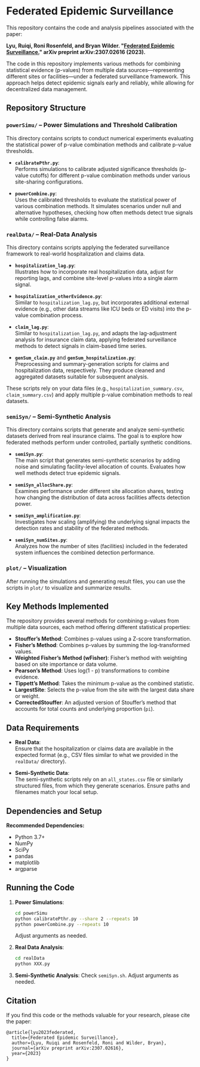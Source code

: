 # Federated Epidemic Surveillance

This repository contains the code and analysis pipelines associated with the paper:

**Lyu, Ruiqi, Roni Rosenfeld, and Bryan Wilder. "[Federated Epidemic Surveillance.](https://arxiv.org/abs/2307.02616)" arXiv preprint arXiv:2307.02616 (2023).**

The code in this repository implements various methods for combining statistical evidence (p-values) from multiple data sources—representing different sites or facilities—under a federated surveillance framework. This approach helps detect epidemic signals early and reliably, while allowing for decentralized data management.


## Repository Structure

### `powerSimu/` – Power Simulations and Threshold Calibration

This directory contains scripts to conduct numerical experiments evaluating the statistical power of p-value combination methods and calibrate p-value thresholds.

- **`calibratePthr.py`**:  
  Performs simulations to calibrate adjusted significance thresholds (p-value cutoffs) for different p-value combination methods under various site-sharing configurations.
  
- **`powerCombine.py`**:  
  Uses the calibrated thresholds to evaluate the statistical power of various combination methods. It simulates scenarios under null and alternative hypotheses, checking how often methods detect true signals while controlling false alarms.

### `realData/` – Real-Data Analysis

This directory contains scripts applying the federated surveillance framework to real-world hospitalization and claims data.

- **`hospitalization_lag.py`**:  
  Illustrates how to incorporate real hospitalization data, adjust for reporting lags, and combine site-level p-values into a single alarm signal.
  
- **`hospitalization_otherEvidence.py`**:  
  Similar to `hospitalization_lag.py`, but incorporates additional external evidence (e.g., other data streams like ICU beds or ED visits) into the p-value combination process.
  
- **`claim_lag.py`**:  
  Similar to `hospitalization_lag.py`, and adapts the lag-adjustment analysis for insurance claim data, applying federated surveillance methods to detect signals in claim-based time series.
  
- **`genSum_claim.py`** and **`genSum_hospitalization.py`**:  
  Preprocessing and summary-generation scripts for claims and hospitalization data, respectively. They produce cleaned and aggregated datasets suitable for subsequent analysis.

These scripts rely on your data files (e.g., `hospitalization_summary.csv`, `claim_summary.csv`) and apply multiple p-value combination methods to real datasets.

### `semiSyn/` – Semi-Synthetic Analysis

This directory contains scripts that generate and analyze semi-synthetic datasets derived from real insurance claims. The goal is to explore how federated methods perform under controlled, partially synthetic conditions.

- **`semiSyn.py`**:  
  The main script that generates semi-synthetic scenarios by adding noise and simulating facility-level allocation of counts. Evaluates how well methods detect true epidemic signals.

- **`semiSyn_allocShare.py`**:  
  Examines performance under different site allocation shares, testing how changing the distribution of data across facilities affects detection power.
  
- **`semiSyn_amplification.py`**:  
  Investigates how scaling (amplifying) the underlying signal impacts the detection rates and stability of the federated methods.
  
- **`semiSyn_numSites.py`**:  
  Analyzes how the number of sites (facilities) included in the federated system influences the combined detection performance.

### `plot/` – Visualization

After running the simulations and generating result files, you can use the scripts in `plot/` to visualize and summarize results. 

## Key Methods Implemented

The repository provides several methods for combining p-values from multiple data sources, each method offering different statistical properties:

- **Stouffer’s Method**: Combines p-values using a Z-score transformation.
- **Fisher’s Method**: Combines p-values by summing the log-transformed values.
- **Weighted Fisher’s Method (wFisher)**: Fisher’s method with weighting based on site importance or data volume.
- **Pearson’s Method**: Uses log(1 - p) transformations to combine evidence.
- **Tippett’s Method**: Takes the minimum p-value as the combined statistic.
- **LargestSite**: Selects the p-value from the site with the largest data share or weight.
- **CorrectedStouffer**: An adjusted version of Stouffer’s method that accounts for total counts and underlying proportion (`pi`).

## Data Requirements

- **Real Data**:  
  Ensure that the hospitalization or claims data are available in the expected format (e.g., CSV files similar to what we provided in the `realData/` directory).
  
- **Semi-Synthetic Data**:  
  The semi-synthetic scripts rely on an `all_states.csv` file or similarly structured files, from which they generate scenarios. Ensure paths and filenames match your local setup.

## Dependencies and Setup

**Recommended Dependencies:**

- Python 3.7+  
- NumPy  
- SciPy  
- pandas  
- matplotlib  
- argparse  

## Running the Code

1. **Power Simulations**:
   ```bash
   cd powerSimu
   python calibratePthr.py --share 2 --repeats 10
   python powerCombine.py --repeats 10
   ```
   Adjust arguments as needed. 

2. **Real Data Analysis**:
   ```bash
   cd realData
   python XXX.py
   ```

3. **Semi-Synthetic Analysis**:
   Check `semiSyn.sh`. Adjust arguments as needed. 

## Citation

If you find this code or the methods valuable for your research, please cite the paper:

```
@article{lyu2023federated,
  title={Federated Epidemic Surveillance},
  author={Lyu, Ruiqi and Rosenfeld, Roni and Wilder, Bryan},
  journal={arXiv preprint arXiv:2307.02616},
  year={2023}
}
```
